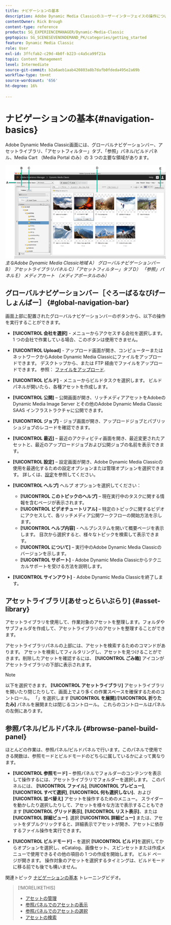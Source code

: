 ```yaml
---
title: ナビゲーションの基本
description: Adobe Dynamic Media Classicのユーザーインターフェイスの操作について説明します。
contentOwner: Rick Brough
content-type: reference
products: SG_EXPERIENCEMANAGER/Dynamic-Media-Classic
geptopics: SG_SCENESEVENONDEMAND_PK/categories/getting_started
feature: Dynamic Media Classic
role: User
exl-id: 3ffcfab2-c29d-4b0f-b223-c4a5ca99f21a
topic: Content Management
level: Intermediate
source-git-commit: b2a6aeb1aab420803a8b7dafb0fdeda495e2a69b
workflow-type: tm+mt
source-wordcount: '656'
ht-degree: 16%

---
```


# ナビゲーションの基本{#navigation-basics}

Adobe Dynamic Media Classic画面には、グローバルナビゲーションバー、アセットライブラリ、「アセットフィルター」タブ、「参照」パネル/ビルドパネル、Media Cart （Media Portal のみ）の 3 つの主要な領域があります。

![ナビゲーションの基本](/help/using/assets/gs_navigation_basics_popup_popup.png)
*主なAdobe Dynamic Media Classic地域*
*A） グローバルナビゲーションバー B） アセットライブラリパネル C）「アセットフィルター」タブ D） 「参照」パネル E） メディアカート （メディアポータルのみ）*

## グローバルナビゲーションバー［ぐろーばるなびげーしょんばー］ {#global-navigation-bar}

画面上部に配置されたグローバルナビゲーションバーのボタンから、以下の操作を実行することができます。

* **[!UICONTROL 会社を選択]** - メニューからアクセスする会社を選択します。 1 つの会社で作業している場合、このボタンは使用できません。

* **[!UICONTROL Upload]** - アップロード画面が開き、コンピューターまたはネットワークからAdobe Dynamic Media Classicにファイルをアップロードできます。 デスクトップから、または FTP 経由でファイルをアップロードできます。 参照： [ファイルをアップロード](/help/using/uploading-files.md).

* **[!UICONTROL ビルド]** - メニューからビルドタスクを選択します。 ビルドパネルが開いたら、各種アセットを作成します。

* **[!UICONTROL 公開]**  – 公開画面が開き、リッチメディアアセットをAdobeのDynamic Media Image Server とその他のAdobe Dynamic Media Classic SAAS インフラストラクチャに公開できます。

* **[!UICONTROL ジョブ]** - ジョブ画面が開き、アップロードジョブとパブリッシュジョブのレコードを確認できます。

* **[!UICONTROL 最近]**  – 最近のアクティビティ画面を開き、最近変更されたアセットと、最近のアップロードジョブおよび公開ジョブの名前を表示できます。

* **[!UICONTROL 設定]**  – 設定画面が開き、Adobe Dynamic Media Classicの使用を最適化するための設定オプションまたは管理オプションを選択できます。 詳しくは、[設定](/help/using/setup-basics.md)を参照してください。

* **[!UICONTROL ヘルプ]** ヘルプ オプションを選択してください：

   * **[!UICONTROL このトピックのヘルプ]**  – 現在実行中のタスクに関する情報を含むページが表示されます。
   * **[!UICONTROL ビデオチュートリアル]**  – 特定のトピックに関するビデオにアクセスして、各リッチメディア公開ワークフローの開始方法を示します。
   * **[!UICONTROL ヘルプ内容]** - ヘルプシステムを開いて概要ページを表示します。 目次から選択すると、様々なトピックを検索して表示できます。
   * **[!UICONTROL について]**  – 実行中のAdobe Dynamic Media Classicのバージョンを示します。
   * **[!UICONTROL サポート]** - Adobe Dynamic Media Classicからテクニカルサポートを受ける方法を説明します。

* **[!UICONTROL サインアウト]** - Adobe Dynamic Media Classicを終了します。

## アセットライブラリ[あせっとらいぶらり] {#asset-library}

アセットライブラリを使用して、作業対象のアセットを整理します。フォルダやサブフォルダを作成して、アセットライブラリのアセットを整理することができます。

アセットライブラリパネルの上部には、アセットを検索するためのコマンドがあります。 アセットを検索してフィルタリングし、アセットを見つけることができます。削除したアセットを確認するには、 **[!UICONTROL ごみ箱]** アイコンがアセットライブラリの下部に表示されます。

>[!NOTE]
>
>以下を選択できます。 **[!UICONTROL アセットライブラリ]** アセットライブラリを開いたり閉じたりして、画面上でより多くの作業スペースを確保するためのコントロール。 「」を選択します **[!UICONTROL を展開]**/**[!UICONTROL 折りたたみ]** パネルを展開または閉じるコントロール。 これらのコントロールはパネルの左側にあります。

## 参照パネル/ビルドパネル {#browse-panel-build-panel}

ほとんどの作業は、参照パネル/ビルドパネルで行います。このパネルで使用できる関数は、参照モードとビルドモードのどちらに属しているかによって異なります。

* **[!UICONTROL 参照モード]**  – 参照パネルでフォルダーのコンテンツを表示して操作するには、アセットライブラリでフォルダーを選択します。 このパネルには、 **[!UICONTROL ファイル]**, **[!UICONTROL プレビュー]**, **[!UICONTROL すべて選択]**, **[!UICONTROL 何も選択しない]**、および **[!UICONTROL 並べ替え]** アセットを操作するためのメニュー。 スライダーを動かしたり選択したりして、アセットを様々な方法で表示することもできます **[!UICONTROL グリッド表示]**, **[!UICONTROL リスト表示]**、または **[!UICONTROL 詳細ビュー]**. 選択 **[!UICONTROL 詳細ビュー]** または、アセットをダブルクリックすると、詳細表示でアセットが開き、アセットに依存するファイル操作を実行できます。

* **[!UICONTROL ビルドモード]**  – を選択 **[!UICONTROL ビルド]**&#x200B;を選択してからオプションを選択し、eCatalog、画像セット、スピンセットまたは作成メニューで使用できるその他の項目の 1 つの作成を開始します。 ビルド ページが開きます。 操作対象のアセットを選択するタイミングは、ビルドモードに移る前でも後でも構いません。

関連トピック [ナビゲーションの基本](https://s7d5.scene7.com/s7viewers/html5/VideoViewer.html?videoserverurl=https://s7d5.scene7.com/is/content/&amp;emailurl=https://s7d5.scene7.com/s7/emailFriend&amp;serverUrl=https://s7d5.scene7.com/is/image/&amp;config=Scene7SharedAssets/Universal_HTML5_Video&amp;contenturl=https://s7d5.scene7.com/skins/&amp;asset=S7tutorials/571_Navigation%20Basics_converted%20renamed_Getting%20Started-AVS) トレーニングビデオ。

>[!MORELIKETHIS]
>
>* [アセットの管理](about-managing-assets.md)
>* [参照パネルでのアセットの表示](viewing-assets-browse-panel.md#viewing_assets_in_the_browse_panel)
>* [参照パネルでのアセットの選択](selecting-assets-browse-panel.md#selecting_assets_in_the_browse_panel)
>* [アセットの検索](searching-assets.md#searching_assets)
